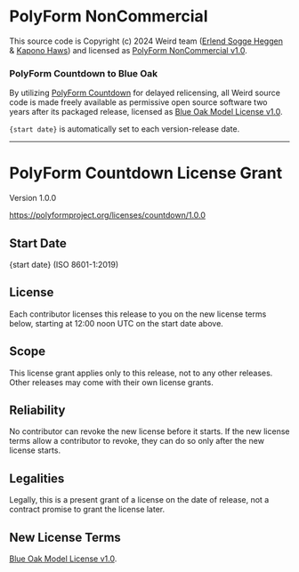# PolyForm NonCommercial

This source code is Copyright (c) 2024 Weird team ([Erlend Sogge Heggen](https://github.com/erlend-sh/) & [Kapono Haws](https://github.com/zicklag/))
and licensed as [PolyForm NonCommercial v1.0](https://polyformproject.org/licenses/noncommercial/1.0.0/).

### PolyForm Countdown to Blue Oak

By utilizing [PolyForm Countdown](https://writing.kemitchell.com/2023/12/01/PolyForm-Countdown#transition) for delayed relicensing, all Weird source code is made freely available as permissive open source software two years after its packaged release, licensed as [Blue Oak Model License v1.0](https://blueoakcouncil.org/license/1.0.0).

`{start date}` is automatically set to each version-release date.

---

# PolyForm Countdown License Grant

Version 1.0.0

<https://polyformproject.org/licenses/countdown/1.0.0>

## Start Date

{start date} (ISO 8601-1:2019)

## License

Each contributor licenses this release to you on the new
license terms below, starting at 12:00 noon UTC on the
start date above.

## Scope

This license grant applies only to this release, not to
any other releases. Other releases may come with their
own license grants.

## Reliability

No contributor can revoke the new license before it starts.
If the new license terms allow a contributor to revoke,
they can do so only after the new license starts.

## Legalities

Legally, this is a present grant of a license on the date of
release, not a contract promise to grant the license later.

## New License Terms

[Blue Oak Model License v1.0](https://blueoakcouncil.org/license/1.0.0).

